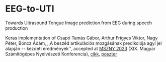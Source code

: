 # EEG-to-UTI
Towards Ultrasound Tongue Image prediction from EEG during speech production

Keras implementation of Csapó Tamás Gábor, Arthur Frigyes Viktor, Nagy Péter, Boncz Ádám,
,,A beszéd artikulációs mozgásának predikciója agyi jel alapján -- kezdeti eredmények'', accepted at [MSZNY 2023](https://rgai.inf.u-szeged.hu/mszny2023) (XIX. Magyar Számítógépes Nyelvészeti Konferencia), [cikk](http://smartlab.tmit.bme.hu/downloads/pdf/csapot/Csapo-et-al-mszny2023-cikk.pdf), [poszter](http://smartlab.tmit.bme.hu/downloads/pdf/csapot/Csapo-et-al-mszny2023-poszter.pdf)